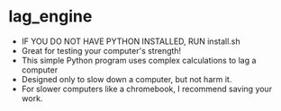 # lag_engine
-  IF YOU DO NOT HAVE PYTHON INSTALLED, RUN install.sh
-  Great for testing your computer's strength!
- This simple Python program uses complex calculations to lag a computer
- Designed only to slow down a computer, but not harm it.
- For slower computers like a chromebook, I recommend saving your work. 


